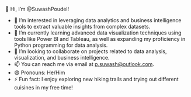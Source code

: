 👋 Hi, I’m @SuwashPoudel! 
- 👀 I’m interested in leveraging data analytics and business intelligence tools to extract valuable insights from complex datasets.
- 🌱 I’m currently learning advanced data visualization techniques using tools like Power BI and Tableau, as well as expanding my proficiency in Python programming for data analysis.
- 💞️ I’m looking to collaborate on projects related to data analysis, visualization, and business intelligence.
- 📫 You can reach me via email at p.suwash@outlook.com.
- 😄 Pronouns: He/Him
- ⚡ Fun fact: I enjoy exploring new hiking trails and trying out different cuisines in my free time!
